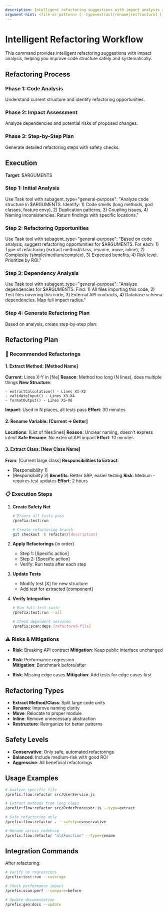 ```yaml
---
description: Intelligent refactoring suggestions with impact analysis and step-by-step guidance
argument-hint: <file-or-pattern> [--type=extract|rename|restructure] [--safety=conservative|balanced|aggressive]
---
```


# Intelligent Refactoring Workflow

This command provides intelligent refactoring suggestions with impact analysis, helping you improve code structure safely and systematically.

## Refactoring Process

### Phase 1: Code Analysis

Understand current structure and identify refactoring opportunities.

### Phase 2: Impact Assessment

Analyze dependencies and potential risks of proposed changes.

### Phase 3: Step-by-Step Plan

Generate detailed refactoring steps with safety checks.

## Execution

**Target**: $ARGUMENTS

### Step 1: Initial Analysis

Use Task tool with subagent_type="general-purpose":
"Analyze code structure in $ARGUMENTS. Identify: 1) Code smells (long methods, god classes, feature envy), 2) Duplication patterns, 3) Coupling issues, 4) Naming inconsistencies. Return findings with specific locations."

### Step 2: Refactoring Opportunities

Use Task tool with subagent_type="general-purpose":
"Based on code analysis, suggest refactoring opportunities for $ARGUMENTS. For each: 1) Type of refactoring (extract method/class, rename, move, inline), 2) Complexity (simple/medium/complex), 3) Expected benefits, 4) Risk level. Prioritize by ROI."

### Step 3: Dependency Analysis

Use Task tool with subagent_type="general-purpose":
"Analyze dependencies for $ARGUMENTS. Find: 1) All files importing this code, 2) Test files covering this code, 3) External API contracts, 4) Database schema dependencies. Map full impact radius."

### Step 4: Generate Refactoring Plan

Based on analysis, create step-by-step plan:

## Refactoring Plan

### 🎯 Recommended Refactorings

#### 1. Extract Method: [Method Name]

**Current**: Lines X-Y in [file]
**Reason**: Method too long (N lines), does multiple things
**New Structure**:

```
- extractCalculation() - Lines X1-X2
- validateInput() - Lines X3-X4
- formatOutput() - Lines X5-X6
```

**Impact**: Used in N places, all tests pass
**Effort**: 30 minutes

#### 2. Rename Variable: [Current → Better]

**Locations**: [List of files:lines]
**Reason**: Unclear naming, doesn't express intent
**Safe Rename**: No external API impact
**Effort**: 10 minutes

#### 3. Extract Class: [New Class Name]

**From**: [Current large class]
**Responsibilities to Extract**:

- [Responsibility 1]
- [Responsibility 2]
  **Benefits**: Better SRP, easier testing
  **Risk**: Medium - requires test updates
  **Effort**: 2 hours

### 📋 Execution Steps

1. **Create Safety Net**

   ```bash
   # Ensure all tests pass
   /prefix:test:run

   # Create refactoring branch
   git checkout -b refactor/[description]
   ```

2. **Apply Refactorings** (in order)

   - Step 1: [Specific action]
   - Step 2: [Specific action]
   - Verify: Run tests after each step

3. **Update Tests**

   - Modify test [X] for new structure
   - Add test for extracted [component]

4. **Verify Integration**

   ```bash
   # Run full test suite
   /prefix:test:run --all

   # Check dependent services
   /prefix:scan:deps [refactored-file]
   ```

### ⚠️ Risks & Mitigations

- **Risk**: Breaking API contract
  **Mitigation**: Keep public interface unchanged

- **Risk**: Performance regression  
  **Mitigation**: Benchmark before/after

- **Risk**: Missing edge cases
  **Mitigation**: Add tests for edge cases first

## Refactoring Types

- **Extract Method/Class**: Split large code units
- **Rename**: Improve naming clarity
- **Move**: Relocate to proper module
- **Inline**: Remove unnecessary abstraction
- **Restructure**: Reorganize for better patterns

## Safety Levels

- **Conservative**: Only safe, automated refactorings
- **Balanced**: Include medium-risk with good ROI
- **Aggressive**: All beneficial refactorings

## Usage Examples

```bash
# Analyze specific file
/prefix:flow:refactor src/UserService.js

# Extract methods from long class
/prefix:flow:refactor src/OrderProcessor.js --type=extract

# Safe refactoring only
/prefix:flow:refactor . --safety=conservative

# Rename across codebase
/prefix:flow:refactor "oldFunction" --type=rename
```

## Integration Commands

After refactoring:

```bash
# Verify no regressions
/prefix:test:run --coverage

# Check performance impact
/prefix:scan:perf --compare=before

# Update documentation
/prefix:gen:docs --update
```
